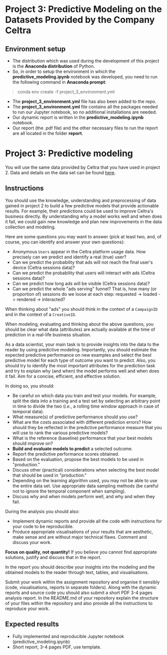 # Project 3: Predictive Modeling on the Datasets Provided by the Company Celtra

## Environment setup

- The distribution which was used during the development of this project is the **Anaconda distribution**
of Python.
- So, in order to setup the environment in which the **predictive_modeling.ipynb** notebook was developed, you 
need to run the following command in **Anaconda prompt**:
> conda env create -f project_3_environment.yml 

- The **project_3_environment.yml** file has also been added to the repo.
- The  **project_3_environment.yml** file contains all the packages needed to run our Jupyter notebook, so no additional 
installations are needed.
- Our dynamic report is written in the **predictive_modeling.ipynb** notebook.
- Our report (the .pdf file) and the other necessary files to run the report are all located in the folder **report**.


# Project 3: Predictive modeling

You will use the same data provided by Celtra that you have used in project 2. Data and details on the data set can be found [here](https://classroom.github.com/a/GSP5KZ49).


## Instructions

You should use the knowledge, understanding and preprocessing of data gained in project 2 to build a few predictive models that provide actionable results. For example, their predictions could be used to improve Celtra's business directly. By understanding why a model works well and when does it fail, we could gain new knowledge and plan new improvements in the data collection and modeling.

Here are some questions you may want to answer (pick at least two, and, of course, you can identify and answer your own questions):

* Anonymous `Users` appear in the Celtra platform usage data. How precisely can we predict and identify a real (true) user?
* Can we predict the probability that ads will not reach the final user's device (Celtra sessions data)?
* Can we predict the probability that users will interact with ads (Celtra sessions data)?
* Can we predict how long ads will be visible (Celtra sessions data)?
* Can we predict the whole "ads serving" funnel? That is, how many (or proportion of) sessions do we loose at each step: requested -> loaded -> rendered -> interacted?

When thinking about "ads" you should think in the context of a `CampaignID` and in the context of a `CreativeID`.

When modeling, evaluating and thinking about the above questions, you should be clear what data (attributes) are actually available at the time of prediction in a real-life business situation.

As a data scientist, your main task is to provide insights into the data to the reader by using predictive modeling. Importantly, you should estimate the expected predictive performance on new examples and select the best predictive model for each type of outcome you want to predict. Also, you should try to identify the most important attributes for the prediction task and try to explain why (and when) the model performs well and when does it fail. Aim for a concise, efficient, and effective solution.

In doing so, you should:

* Be careful on which data you train and test your models. For example, split the data into a training and a test set by selecting an arbitrary point in time to divide the two (*i.e.*, a rolling time window approach in case of temporal data).
* What measure(s) of predictive performance should you use?
* What are the costs associated with different prediction errors? How should they be reflected in the predictive performance measure that you will use to rank the various predictive models?
* What is the reference (baseline) performance that your best models should improve on?
* **Build and evaluate models to predict** a selected outcome.
* Report the predictive performance scores obtained.
* Based on the evaluation, propose the best models to be used in "production."
* Discuss other (practical) considerations when selecting the best model that should be used in "production."
* Depending on the learning algorithm used, you may not be able to use the entire data set. Use appropriate data sampling methods (be careful not to ignore the temporal component when sampling).
* Discuss why and when models perform well, and why and when they fail.

During the analysis you should also:

* Implement dynamic reports and provide all the code with instructions for your code to be reproducible.
* Produce appropriate visualisations of your results that are aesthetic, make sense and are without major technical flaws. Comment and discuss your work.

**Focus on quality, not quantity!** If you believe you cannot find appropriate solutions, justify and discuss that in the report.

In the report you should describe your insights into the modeling and the obtained models to the reader through text, tables, and visualisations.

Submit your work within the assignment repository and organise it sensibly (code, visualisations, reports in separate folders). Along with the dynamic reports and source code you should also submit a short PDF 3-4 pages analysis report. In the README.md of your repository explain the structure of your files within the repository and also provide all the instructions to reproduce your work.


## Expected results

- Fully implemented and reproducible Jupyter notebook (predictive_modeling.ipynb)
- Short report, 3-4 pages PDF, use template.
